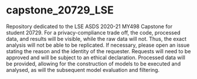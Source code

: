 # capstone_20729_LSE
Repository dedicated to the LSE ASDS 2020-21 MY498 Capstone for student 20729. 
For a privacy-compliance trade off, the code, processed data, and results will be visible, while the raw data will not. Thus, the exact analysis will not be able to be replicated. If necessary, please open an issue stating the reason and the identity of the requester. Requests will need to be approved and will be subject to an ethical declaration.
Processed data will be provided, allowing for the construction of models to be executed and analysed, as will the subsequent model evaluation and filtering.
